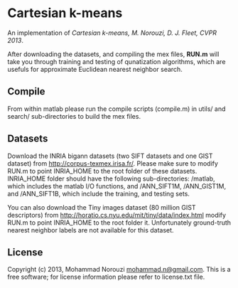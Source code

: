 Cartesian k-means
=======

An implementation of *Cartesian k-means, M. Norouzi, D. J. Fleet, CVPR
2013*.

After downloading the datasets, and compiling the mex files, **RUN.m**
will take you through training and testing of qunatization algorithms,
which are usefuls for approximate Euclidean nearest neighbor search.

## Compile

From within matlab please run the compile scripts (compile.m) in
utils/ and search/ sub-directories to build the mex files.

## Datasets

Download the INRIA bigann datasets (two SIFT datasets and one GIST
dataset) from http://corpus-texmex.irisa.fr/. Please make sure to
modify RUN.m to point INRIA_HOME to the root folder of these
datasets. INRIA_HOME folder should have the following sub-directories:
/matlab, which includes the matlab I/O functions, and /ANN_SIFT1M,
/ANN_GIST1M, and /ANN_SIFT1B, which include the training, and testing
sets.

You can also download the Tiny images dataset (80 million GIST
descriptors) from http://horatio.cs.nyu.edu/mit/tiny/data/index.html
modify RUN.m to point INRIA_HOME to the root folder it. Unfortunately
ground-truth nearest neighbor labels are not available for this
dataset.

## License

Copyright (c) 2013, Mohammad Norouzi <mohammad.n@gmail.com>. This is a
free software; for license information please refer to license.txt
file.
